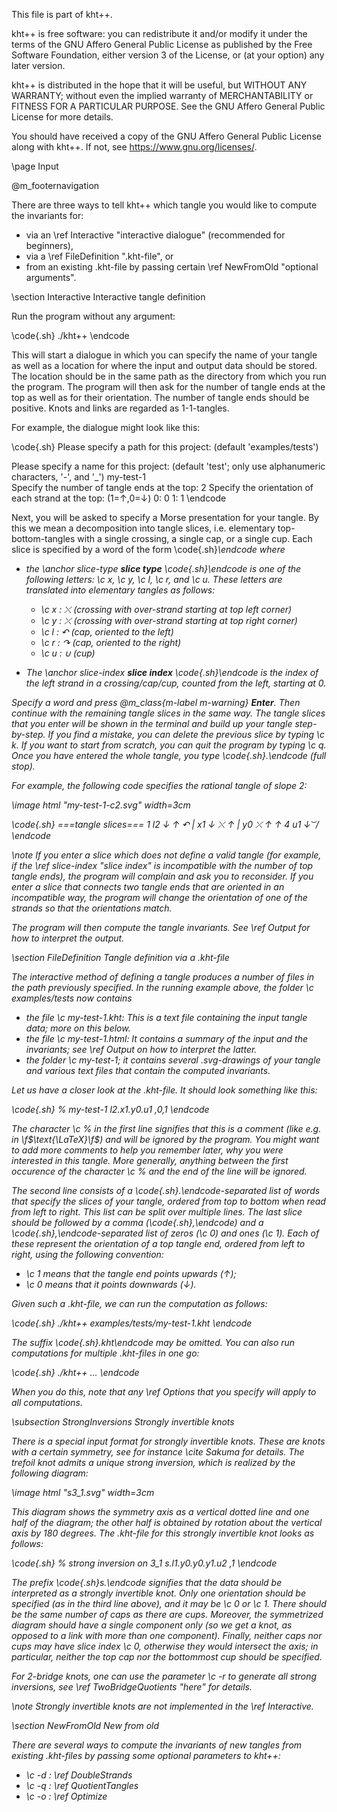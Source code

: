 
This file is part of kht++.

kht++ is free software: you can redistribute it and/or modify
it under the terms of the GNU Affero General Public License as 
published by the Free Software Foundation, either version 3 of 
the License, or (at your option) any later version.

kht++ is distributed in the hope that it will be useful,
but WITHOUT ANY WARRANTY; without even the implied warranty of
MERCHANTABILITY or FITNESS FOR A PARTICULAR PURPOSE.  See the
GNU Affero General Public License for more details.

You should have received a copy of the GNU Affero General 
Public License along with kht++.  If not, see 
<https://www.gnu.org/licenses/>.



\page Input

@m_footernavigation

There are three ways to tell kht++ which tangle you would like to compute the invariants for: 

- via an \ref Interactive "interactive dialogue" (recommended for beginners), 
- via a \ref FileDefinition ".kht-file", or
- from an existing .kht-file by passing certain \ref NewFromOld "optional arguments". 

\section Interactive Interactive tangle definition

Run the program without any argument:

\code{.sh}
./kht++
\endcode

This will start a dialogue in which you can specify the name of your tangle as well as a location for where the input and output data should be stored. The location should be in the same path as the directory from which you run the program. The program will then ask for the number of tangle ends at the top as well as for their orientation. The number of tangle ends should be positive. Knots and links are regarded as 1-1-tangles. 

For example, the dialogue might look like this:

\code{.sh}
Please specify a path for this project: 
(default 'examples/tests') 
              
Please specify a name for this project: 
(default 'test'; only use alphanumeric characters, '-', and '_')
my-test-1    
Specify the number of tangle ends at the top:
2
Specify the orientation of each strand at the top: (1=↑,0=↓)
0: 0
1: 1
\endcode

Next, you will be asked to specify a Morse presentation for your tangle. By this we mean a decomposition into tangle slices, i.e. elementary top-bottom-tangles with a single crossing, a single cap, or a single cup. Each slice is specified by a word of the form \code{.sh}<c><i>\endcode where

- the  \anchor slice-type  <b>slice type</b> \code{.sh}<c>\endcode is one of the following letters: \c x, \c y, \c l, \c r, and \c u. These letters are translated into elementary tangles  as follows:

    - \c x : ⤬ (crossing with over-strand starting at top left corner)
    - \c y : ⤫ (crossing with over-strand starting at top right corner)
    - \c l : ↶ (cap, oriented to the left)
    - \c r : ↷ (cap, oriented to the right)
    - \c u : ∪ (cup)

- The \anchor slice-index  <b>slice index</b> \code{.sh}<i>\endcode is the index of the left strand in a crossing/cap/cup, counted from the left, starting at 0. 

Specify a word and press @m_class{m-label m-warning} **Enter**. Then continue with the remaining tangle slices in the same way. The tangle slices that you enter will be shown in the terminal and build up your tangle step-by-step. If you find a mistake, you can delete the previous slice by typing \c k. If you want to start from scratch, you can quit the program by typing \c q. Once you have entered the whole tangle, you type \code{.sh}.\endcode (full stop). 

For example, the following code specifies the rational tangle of slope 2:

\image html "my-test-1-c2.svg" width=3cm

\code{.sh}
===tangle slices===
1 l2    ↓ ↑  ↶ 
| x1    ↓  ⤬  ↑ 
| y0     ⤫  ↑ ↑ 
4 u1    ↓   ͝  /
\endcode

\note If you enter a slice which does not define a valid tangle (for example, if the \ref slice-index "slice index" is incompatible with the number of top tangle ends), the program will complain and ask you to reconsider.  If you enter a slice that connects two tangle ends that are oriented in an incompatible way, the program will change the orientation of one of the strands so that the orientations match. 

The program will then compute the tangle invariants. See \ref Output for how to interpret the output. 

\section FileDefinition Tangle definition via a .kht-file

The interactive method of defining a tangle produces a number of files in the path previously specified. In the running example above, the folder \c examples/tests now contains

- the file \c my-test-1.kht: This is a text file containing the input tangle data; more on this below.
- the file \c my-test-1.html: It contains a summary of the input and the invariants; see \ref Output on how to interpret the latter. 
- the folder \c my-test-1; it contains several .svg-drawings of your tangle and various text files that contain the computed invariants. 

Let us have a closer look at the .kht-file.  It should look something like this:

\code{.sh}
% my-test-1
l2.x1.y0.u1
,0,1
\endcode

The character \c % in the first line signifies that this is a comment (like e.g. in \f$\text{\LaTeX}\f$) and will be ignored by the program. You might want to add more comments to help you remember later, why you were interested in this tangle. More generally, anything between the first occurence of the character \c % and the end of the line will be ignored. 

The second line consists of a \code{.sh}.\endcode-separated list of words that specify the slices of your tangle, ordered from top to bottom when read from left to right. This list can be split over multiple lines. 
The last slice should be followed by a comma (\code{.sh},\endcode) and a \code{.sh},\endcode-separated list of zeros (\c 0) and  ones (\c 1). Each of these represent the orientation of a top tangle end, ordered from left to right, using the following convention:

- \c 1 means that the tangle end points upwards (↑);
- \c 0 means that it points downwards (↓).

Given such a .kht-file, we can run the computation as follows:

\code{.sh}
./kht++ examples/tests/my-test-1.kht
\endcode

The suffix \code{.sh}.kht\endcode may be omitted.  You can also run computations for multiple .kht-files in one go:

\code{.sh}
./kht++ <path-to-file-1> ... <path-to-file-N>
\endcode

When you do this, note that any \ref Options that you specify will apply to all computations. 

\subsection StrongInversions Strongly invertible knots

There is a special input format for strongly invertible knots. These are knots with a certain symmetry, see for instance \cite Sakuma for details. The trefoil knot admits a unique strong inversion, which is realized by the following diagram:

\image html "s3_1.svg" width=3cm

This diagram shows the symmetry axis as a vertical dotted line and one half of the diagram; the other half is obtained by rotation about the vertical axis by 180 degrees. The .kht-file for this strongly invertible knot looks as follows:

\code{.sh}
%  strong inversion on 3_1
s.l1.y0.y0.y1.u2
,1
\endcode

The prefix \code{.sh}s.\endcode signifies that the data should be interpreted as a strongly invertible knot. 
Only one orientation should be specified (as in the third line above), and it may be \c 0 or \c 1. 
There should be the same number of caps as there are cups. 
Moreover, the symmetrized diagram should have a single component only (so we get a knot, as opposed to a link with more than one component). 
Finally, neither caps nor cups may have slice index \c 0, otherwise they would intersect the axis; in particular, neither the top cap nor the bottommost cup should be specified.

For 2-bridge knots, one can use the parameter \c -r to generate all strong inversions, see \ref TwoBridgeQuotients "here" for details. 

\note Strongly invertible knots are not implemented in the \ref Interactive. 


\section NewFromOld New from old

There are several ways to compute the invariants of new tangles from existing .kht-files by passing some optional parameters to kht++:


- \c -d : \ref DoubleStrands
- \c -q : \ref QuotientTangles
- \c -o : \ref Optimize 


